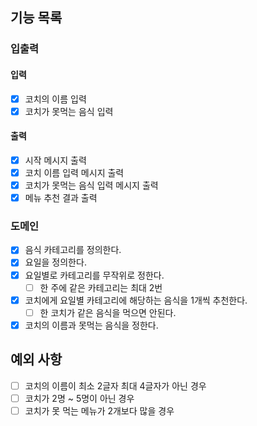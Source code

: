 ## 기능 목록
### 입출력
#### 입력
- [x] 코치의 이름 입력
- [x] 코치가 못먹는 음식 입력
#### 출력
- [x] 시작 메시지 출력
- [x] 코치 이름 입력 메시지 출력
- [x] 코치가 못먹는 음식 입력 메시지 출력
- [x] 메뉴 추천 결과 출력
### 도메인
- [x] 음식 카테고리를 정의한다.
- [x] 요일을 정의한다.
- [x] 요일별로 카테고리를 무작위로 정한다.
  - [ ] 한 주에 같은 카테고리는 최대 2번
- [x] 코치에게 요일별 카테고리에 해당하는 음식을 1개씩 추천한다.
  - [ ] 한 코치가 같은 음식을 먹으면 안된다.
- [x] 코치의 이름과 못먹는 음식을 정한다.
## 예외 사항
- [ ] 코치의 이름이 최소 2글자 최대 4글자가 아닌 경우
- [ ] 코치가 2명 ~ 5명이 아닌 경우
- [ ] 코치가 못 먹는 메뉴가 2개보다 많을 경우